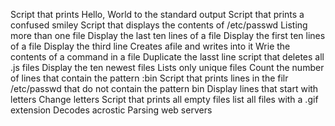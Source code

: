 Script that prints Hello, World to the standard output
Script that prints a confused smiley
Script that displays the contents of /etc/passwd
Listing more than one file
Display the last ten lines of a file
Display the first ten lines of a file
Display the third line
Creates afile and writes into it
Wrie the contents of a command in a file
Duplicate the lasst line
script that deletes all .js files
Display the ten newest files
Lists only unique files
Count the number of lines that contain the pattern :bin
Script that prints lines in the filr /etc/passwd that do not contain the pattern bin
Display lines that start with letters
Change letters
Script that prints all empty files
list all files with a .gif extension
Decodes acrostic
Parsing web servers
